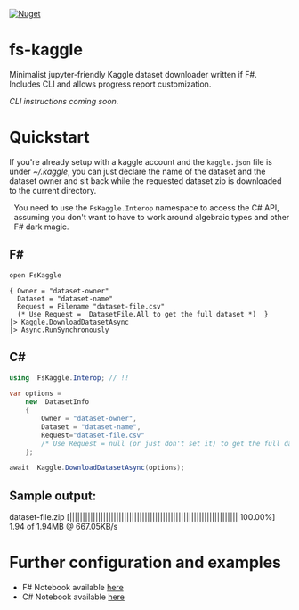[![Nuget](https://img.shields.io/nuget/v/AresLazarus.FsKaggle)](https://www.nuget.org/packages/AresLazarus.FsKaggle/)

# fs-kaggle
Minimalist jupyter-friendly Kaggle dataset downloader written if F#. Includes CLI and allows progress report customization.

*CLI instructions coming soon.*

# Quickstart
If you're already setup with a kaggle account and the <code>kaggle.json</code> file is under *~/.kaggle*, you can just declare the name of the dataset and the dataset owner and sit back while the requested dataset zip is downloaded to the current directory.

<div class="alert alert-info" style="display:flex; align-items: center"><i class="fa fa-exclamation-triangle fa-2x" style="margin: .3em"></i> <span>You need to use the <code>FsKaggle.Interop</code> namespace to access the C# API, assuming you don't want to have to work around algebraic types and other F# dark magic.</span></div>

## F#
```F#
open FsKaggle

{ Owner = "dataset-owner"
  Dataset = "dataset-name"
  Request = Filename "dataset-file.csv" 
  (* Use Request =  DatasetFile.All to get the full dataset *)  }
|> Kaggle.DownloadDatasetAsync  
|> Async.RunSynchronously
```
## C#   
```C#
using  FsKaggle.Interop; // !!

var options = 
    new  DatasetInfo 
    { 
        Owner = "dataset-owner", 
        Dataset = "dataset-name", 
        Request="dataset-file.csv" 
        /* Use Request = null (or just don't set it) to get the full dataset */
    };

await  Kaggle.DownloadDatasetAsync(options);
```

## Sample output:
dataset-file.zip [||||||||||||||||||||||||||||||||||||||||||||||||||||||||||||||||| 100.00%] 1.94 of 1.94MB @ 667.05KB/s

# Further configuration and examples

* F# Notebook available [here](https://github.com/SpaceAntelope/fs-kaggle/blob/master/Notebooks/F%23%20Example.ipynb)
* C# Notebook available [here](https://github.com/SpaceAntelope/fs-kaggle/blob/master/Notebooks/C%23%20Example.ipynb)
